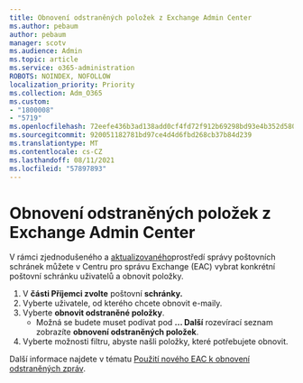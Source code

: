 ```yaml
---
title: Obnovení odstraněných položek z Exchange Admin Center
ms.author: pebaum
author: pebaum
manager: scotv
ms.audience: Admin
ms.topic: article
ms.service: o365-administration
ROBOTS: NOINDEX, NOFOLLOW
localization_priority: Priority
ms.collection: Adm_O365
ms.custom:
- "1800008"
- "5719"
ms.openlocfilehash: 72eefe436b3ad138add0cf4fd72f912b69298bd93e4b352d5802f015ec94cbc3
ms.sourcegitcommit: 920051182781bd97ce4d4d6fbd268cb37b84d239
ms.translationtype: MT
ms.contentlocale: cs-CZ
ms.lasthandoff: 08/11/2021
ms.locfileid: "57897893"
---
```

# <a name="recover-deleted-items-from-exchange-admin-center"></a>Obnovení odstraněných položek z Exchange Admin Center

V rámci zjednodušeného a [aktualizovaného](https://admin.exchange.microsoft.com/#/mailboxes)prostředí správy poštovních schránek můžete v Centru pro správu Exchange (EAC) vybrat konkrétní poštovní schránku uživatelů a obnovit položky.

1. V **části Příjemci zvolte** poštovní **schránky.**
2. Vyberte uživatele, od kterého chcete obnovit e-maily.
3. Vyberte **obnovit odstraněné položky**.
    - Možná se budete muset podívat pod **... Další** rozevírací seznam zobrazíte **obnovení odstraněných položek**.
4. Vyberte možnosti filtru, abyste našli položky, které potřebujete obnovit.

Další informace najdete v tématu [Použití nového EAC k obnovení odstraněných zpráv](https://docs.microsoft.com/exchange/recipients-in-exchange-online/manage-user-mailboxes/recover-deleted-messages#use-new-eac-for-recovering-deleted-messages).
